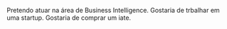 Pretendo atuar na área de Business Intelligence.
Gostaria de trbalhar em uma startup.
Gostaria de comprar um iate.
